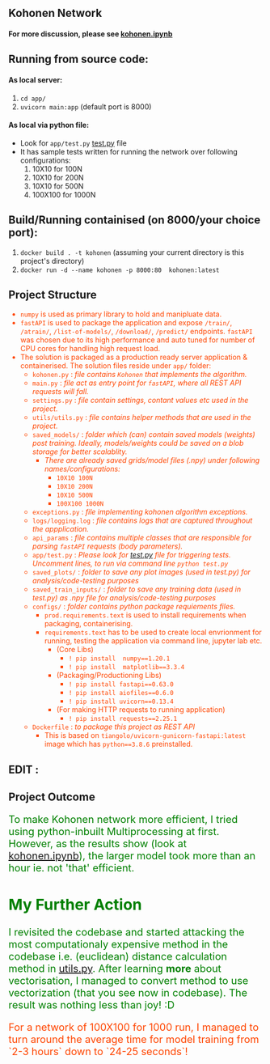 ## Kohonen Network
#### For more discussion, please see [kohonen.ipynb](kohonen.ipynb)

Running from source code:
------------------------

#### As local server:
1. ```cd app/```
2. ```uvicorn main:app``` (default port is 8000)

#### As local via python file:
- Look for ```app/test.py``` <a href='app/test.py'>test.py</a>  file
- It has sample tests written for running the network over following configurations:
    1. 10X10 for 100N
    2. 10X10 for 200N
    3. 10X10 for 500N
    4. 100X100 for 1000N


Build/Running containised (on 8000/your choice port):
-----------------------------------------------------
1. ```docker build . -t kohonen``` (assuming your current directory is this project's directory)
2. ```docker run -d --name kohonen -p 8000:80  kohonen:latest```

Project Structure
------------------

<div style='color:#FF4500;'>

- ```numpy``` is used as primary library to hold and manipluate data.
- ```fastAPI``` is used to package the application and expose ```/train/```, ```/atrain/```, ```/list-of-models/```, ```/download/```, ```/predict/``` endpoints. ```fastAPI``` was chosen due to its high performance and auto tuned for number of CPU cores for handling high request load.
- The solution is packaged as a production ready server application & containerised. The solution files reside under ```app/``` folder:    
    - `kohonen.py` : <i>file contains ```Kohonen``` that implements the algorithm.</i>
    - `main.py` : <i>file act as entry point for ```fastAPI```, where all REST API requests will fall.</i>
    - `settings.py` : <i>file contain settings, contant values etc used in the project.</i>
    - `utils/utils.py` : <i>file contains helper methods that are used in the project.</i>
    - `saved_models/` : <i>folder which (can) contain saved models (weights) post training. Ideally, models/weights could be saved on a blob storage for better scalablity.</i>
        - <i>There are already saved grids/model files (.npy) under following names/configurations:</i> 
            - ```10X10 100N```
            - ```10X10 200N```
            - ```10X10 500N```
            - ```100X100 1000N```
    - `exceptions.py` : <i>file implementing kohonen algorithm exceptions.</i>
    - `logs/logging.log` : <i>file contains logs that are captured throughout the appplication.</i>
    - `api_params` : <i> file contains multiple classes that are responsible for parsing ```fastAPI``` requests (body parameters).</i>
    - `app/test.py` : <i> Please look for <a href='app/test.py'>test.py</a> file for triggering tests. Uncomment lines, to run via command line ```python test.py```</i>
    - `saved_plots/` : <i>folder to save any plot images (used in test.py) for analysis/code-testing purposes</i>
    - `saved_train_inputs/` : <i>folder to save any training data (used in test.py) as .npy file for analysis/code-testing purposes</i>
    - `configs/`  : <i>folder contains python package requiements files.</i>
        - ```prod.requirements.text``` is used to install requirements when packaging, containerising.
        - ```requirements.text``` has to be used to create local envrionment for running, testing the application via command line, jupyter lab etc.
            - (Core Libs)
                - ```! pip install  numpy==1.20.1```
                - ```! pip install  matplotlib==3.3.4```
            -  (Packaging/Productioning Libs)
                - ```! pip install fastapi==0.63.0```
                - ```! pip install aiofiles==0.6.0```
                - ```! pip install uvicorn==0.13.4```
            -   (For making HTTP requests to running application)
                - ```! pip install requests==2.25.1```
    - `Dockerfile` : <i>to package this project as REST API</i>
        - This is based on ```tiangolo/uvicorn-gunicorn-fastapi:latest``` image which has ```python==3.8.6``` preinstalled.
</div>



EDIT :
-----

Project Outcome
------------------
<div style="color:green; font-size:20px">

To make Kohonen network more efficient, I tried using python-inbuilt Multiprocessing at first.
However, as the results show (look at [kohonen.ipynb](kohonen.ipynb)), the larger model took more than an hour ie. not 'that' efficient.

My Further Action
---------
I revisited the codebase and started attacking the most computationaly expensive method in the codebase i.e. (euclidean) distance calculation method in <a href='utils/utils.py'>utils.py</a>. After learning <b>more</b> about vectorisation, I managed to convert method to use vectorization (that you see now in codebase). The result was nothing less than joy! :D 

<div style='color:#FF4500;'>
    For a network of 100X100 for 1000 run, I managed to turn around the average time for model training from `2-3 hours` down to `24-25 seconds`!
</div>


